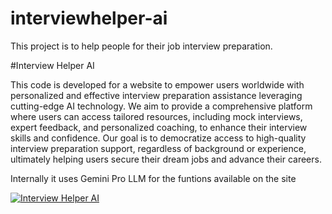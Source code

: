 # interviewhelper-ai
This project is to help people for their job interview preparation.

#Interview Helper AI

This code is developed for a website to empower users worldwide with personalized and effective interview preparation assistance leveraging cutting-edge AI technology. We aim to provide a comprehensive platform where users can access tailored resources, including mock interviews, expert feedback, and personalized coaching, to enhance their interview skills and confidence. Our goal is to democratize access to high-quality interview preparation support, regardless of background or experience, ultimately helping users secure their dream jobs and advance their careers.

Internally it uses Gemini Pro LLM for the funtions available on the site



[![Interview Helper AI](https://github.com/bibhishank/interviewhelper-ai/assets/45320951/ee271bcf-86af-4a46-8d8e-03136686ac0c)](https://www.youtube.com/watch?v=dSdOddlGPOA)